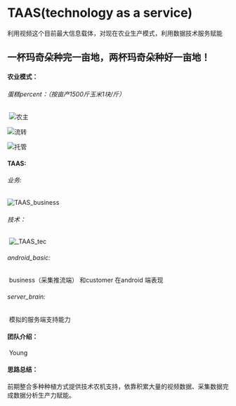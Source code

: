 # TAAS(technology as a service)

利用视频这个目前最大信息载体，对现在农业生产模式，利用数据技术服务赋能

## 一杯玛奇朵种完一亩地，两杯玛奇朵种好一亩地！



#### 农业模式：

###### 			蛋糕percent：（按亩产1500斤玉米1块/斤）

​			![农主](http://182.92.164.242:8080/taas_app/%E5%86%9C%E4%B8%BB.png)

![流转](H:\exampleproject\aaaa_big_program\agora_challenge\RTE-Innovation-Challenge-2020\SDKChallengeProject\TAAS\pic\流转.png)

![托管](H:\exampleproject\aaaa_big_program\agora_challenge\RTE-Innovation-Challenge-2020\SDKChallengeProject\TAAS\pic\托管.png)



#### TAAS:

###### 	业务:

![TAAS_business](H:\exampleproject\aaaa_big_program\agora_challenge\RTE-Innovation-Challenge-2020\SDKChallengeProject\TAAS\pic\TAAS_business.png)

###### 	技术：

​			![_TAAS_tec](H:\exampleproject\aaaa_big_program\agora_challenge\RTE-Innovation-Challenge-2020\SDKChallengeProject\TAAS\pic\_TAAS_tec.png)

###### android_basic:

​				business（采集推流端） 和customer 在android 端表现

###### server_brain:

​				模拟的服务端支持能力

#### 团队介绍：

​		Young

#### 思路总结：

​		前期整合多种种植方式提供技术农机支持，依靠积累大量的视频数据、采集数据完成数据分析生产力赋能。
